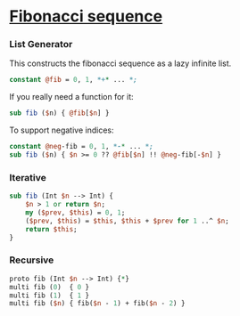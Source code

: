 [1]: https://rosettacode.org/wiki/Fibonacci_sequence

# [Fibonacci sequence][1]





### List Generator



This constructs the fibonacci sequence as a lazy infinite list.

```perl
constant @fib = 0, 1, *+* ... *;
```


If you really need a function for it:

```perl
sub fib ($n) { @fib[$n] }
```


To support negative indices:

```perl
constant @neg-fib = 0, 1, *-* ... *;
sub fib ($n) { $n >= 0 ?? @fib[$n] !! @neg-fib[-$n] }
```


### Iterative

```perl
sub fib (Int $n --> Int) {
    $n > 1 or return $n;
    my ($prev, $this) = 0, 1;
    ($prev, $this) = $this, $this + $prev for 1 ..^ $n;
    return $this;
}
```


### Recursive

```perl
proto fib (Int $n --> Int) {*}
multi fib (0)  { 0 }
multi fib (1)  { 1 }
multi fib ($n) { fib($n - 1) + fib($n - 2) }
```
